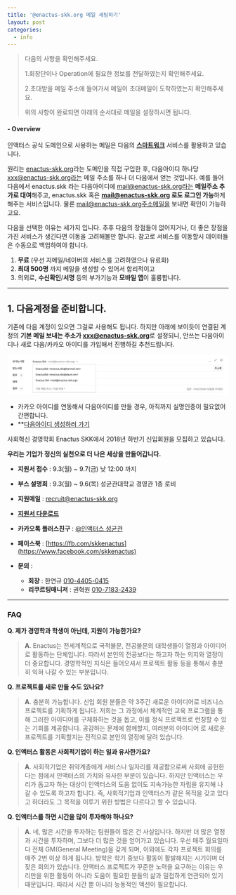 ```yaml
---
title: '@enactus-skk.org 메일 세팅하기'
layout: post
categories:
  - info
---
```


> 다음의 사항을 확인해주세요.
>
> 1.회장단이나 Operation에 필요한 정보를 전달하였는지 확인해주세요.
>
> 2.초대받을 메일 주소에 들어가서 메일이 초대메일이 도착하였는지 확인해주세요.
>
> 위의 사항이 완료되면 아래의 순서대로 메일을 설정하시면 됩니다.


#### - Overview
인액터스 공식 도메인으로 사용하는 메일은 다음의 **[스마트워크](http://mail2.daum.net/hanmailex/domain.html)** 서비스를 활용하고 있습니다.

원리는 [enactus-skk.org](https://enactus-skk.org)라는 도메인을 직접 구입한 후,
다음아이디 하나당 xxx@enactus-skk.org라는 메일 주소를 하나 더 다음에서 얻는 것입니다. 예를 들어 다음에서 enactus.skk 라는 다음아이디에 mail@enactus-skk.org라는 **메일주소 추가로 대여**해주고,
enactus.skk 혹은 **mail@enactus-skk.org 로도 로그인 가능**하게 해주는 서비스입니다. 물론 mail@enactus-skk.org주소메일을 보내면 확인이 가능하고요.

다음을 선택한 이유는 세가지 입니다. 추후 다음의 장점들이 없어지거나, 더 좋은 장점을 가진 서비스가 생긴다면 이동을 고려해볼만 합니다. 참고로 서비스를 이동할시 데이터들은 수동으로 백업하여야 합니다.
1. **무료** (우선 지메일/네이버의 서비스를 고려하였으나 유료화)
2. **최대 500명** 까지 메일을 생성할 수 있어서 합리적이고
3. 의외로, **수신확인**/**서명** 등의 부가기능과 **모바일 앱**이 훌륭합니다.

*****

## 1. 다음계정을 준비합니다.
기존에 다음 계정이 있으면 그걸로 사용해도 됩니다. 하지만 아래에 보이듯이 연결된 계정의 **기본 메일 보내는 주소가 xxx@enactus-skk.org**로 설정되니, 안쓰는 다음아이디나 새로 다음/카카오 아이디를 가입해서 진행하길 추천드립니다.

![](/images/info/email-11.png)

+ 카카오 아이디를 연동해서 다음아이디를 만들 경우, 아직까지 실명인증이 필요없어 간편합니다.
+ **[다음아이디 생성하러 가기](https://member.daum.net/join?rtnUrl=https%3A%2F%2Fmail.daum.net%2F)






사회혁신 경영학회 Enactus SKK에서 2018년 하반기 신입회원을 모집하고 있습니다.

**우리는 기업가 정신의 실천으로 더 나은 세상을 만들어갑니다.**

+ **지원서 접수** : 9.3(월) ~ 9.7(금) 낮 12:00 까지
+ **부스 설명회** : 9.3(월) ~ 9.6(목) 성균관대학교 경영관 1층 로비
+ **지원메일** : [recruit@enactus-skk.org](mailto:recruit@enactus-skk.org)
+ **[지원서 다운로드](/files/recruits/text.doc)**

+ **카카오톡 플러스친구** : [@인액터스 성균관](http://pf.kakao.com/_xhfhRj)
+ **페이스북** : [https://fb.com/skkenactus](https://www.facebook.com/skkenactus)
+ **문의** :
    + **회장** : 한연규 [010-4405-0415](tel:010-4405-0415)
    + **리쿠르팅매니저** : 권혁원 [010-7183-2439](tel:010-7183-2439)


*****


### FAQ

**Q. 제가 경영학과 학생이 아닌데, 지원이 가능한가요?**
>**A**. Enactus는 전세계적으로 국적불문, 전공불문의 대학생들이 열정과 아이디어로 활동하는 단체입니다. 따라서 본인의 전공보다는 하고자 하는 의지와 열정이 더 중요합니다. 경영학적인 지식은 들어오셔서 프로젝트 활동 등을 통해서 충분히 익혀 나갈 수 있는 부분입니다.

**Q. 프로젝트를 새로 만들 수도 있나요?**
>**A**. 충분히 가능합니다. 신입 회원 분들은 약 3주간 새로운 아이디어로 비즈니스 프로젝트를 기획하게 됩니다. 저희는 그 과정에서 체계적인 교육 프로그램을 통해 그러한 아이디어를 구체화하는 것을 돕고, 이를 정식 프로젝트로 런칭할 수 있는 기회를 제공합니다. 공감하는 문제에 함께할지, 여러분의 아이디어 로 새로운 프로젝트를 기획할지는 전적으로 본인의 열정에 달려 있습니다.

**Q. 인액터스 활동은 사회적기업이 하는 일과 유사한가요?**
>**A**. 사회적기업은 취약계층에게 서비스나 일자리를 제공함으로써 사회에 공헌한다는 점에서 인액터스의 가치와 유사한 부분이 있습니다. 하지만 인액터스는 우리가 돕고자 하는 대상이 인액터스의 도움 없이도 지속가능한 자립을 유지해 나갈 수 있도록 하고자 합니다. 즉, 사회적기업과 인액터스가 같은 목적을 갖고 있다고 하더라도 그 목적을 이루기 위한 방법은 다르다고 할 수 있습니다.

**Q. 인액터스를 하면 시간을 많이 투자해야 하나요?**
>**A**. 네, 많은 시간을 투자하는 팀원들이 많은 건 사실입니다. 하지만 더 많은 열정과 시간을 투자하며, 그보다 더 많은 것을 얻어가고 있습니다. 우선 매주 월요일마다 전체 GM(General Meeting)을 갖게 되며, 이외에도 각자 프로젝트 회의를 매주 2번 이상 하게 됩니다. 방학은 학기 중보다 활동이 활발해지는 시기이며 더 잦은 회의가 있습니다. 인액터스 프로젝트가 꾸준한 노력을 요구하는 이유는 우리만을 위한 활동이 아니라 도움이 필요한 분들의 삶과 밀접하게 연관되어 있기 때문입니다. 따라서 시간 뿐 아니라 능동적인 액션이 필요합니다.
